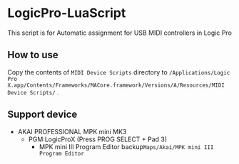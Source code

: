 # LogicPro-LuaScript

This script is for Automatic assignment for USB MIDI controllers in Logic Pro


## How to use

Copy the contents of  `MIDI Device Scripts` directory to `/Applications/Logic Pro X.app/Contents/Frameworks/MACore.framework/Versions/A/Resources/MIDI Device Scripts/` .


## Support device

- AKAI PROFESSIONAL MPK mini MK3
  - PGM:LogicProX (Press PROG SELECT + Pad 3)
    - MPK mini III Program Editor backup`Maps/Akai/MPK mini III Program Editor`